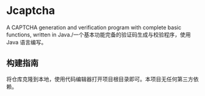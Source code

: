 # Jcaptcha
A CAPTCHA generation and verification program with complete basic functions, written in Java./一个基本功能完备的验证码生成与校验程序，使用 Java 语言编写。
## 构建指南
将仓库克隆到本地，使用代码编辑器打开项目根目录即可。本项目无任何第三方依赖。
